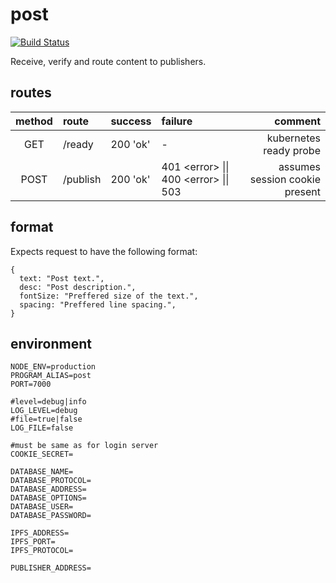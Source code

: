 # post
[![Build Status](https://travis-ci.org/multiplio/cast-post.svg?branch=master)](https://travis-ci.org/multiplio/cast-post)

Receive, verify and route content to publishers.

## routes

| method | route | success | failure | comment |
|:---:|:---|:---|:---|---:|
| GET | /ready | 200 'ok' | - | kubernetes ready probe |
| POST | /publish | 200 'ok' | 401 \<error\> \|\| 400 \<error\> \|\| 503 | assumes session cookie present |

## format
Expects request to have the following format:
```
{
  text: "Post text.",
  desc: "Post description.",
  fontSize: "Preffered size of the text.",
  spacing: "Preffered line spacing.",
}
```

## environment
```
NODE_ENV=production
PROGRAM_ALIAS=post
PORT=7000

#level=debug|info
LOG_LEVEL=debug
#file=true|false
LOG_FILE=false

#must be same as for login server
COOKIE_SECRET=

DATABASE_NAME=
DATABASE_PROTOCOL=
DATABASE_ADDRESS=
DATABASE_OPTIONS=
DATABASE_USER=
DATABASE_PASSWORD=

IPFS_ADDRESS=
IPFS_PORT=
IPFS_PROTOCOL=

PUBLISHER_ADDRESS=
```
